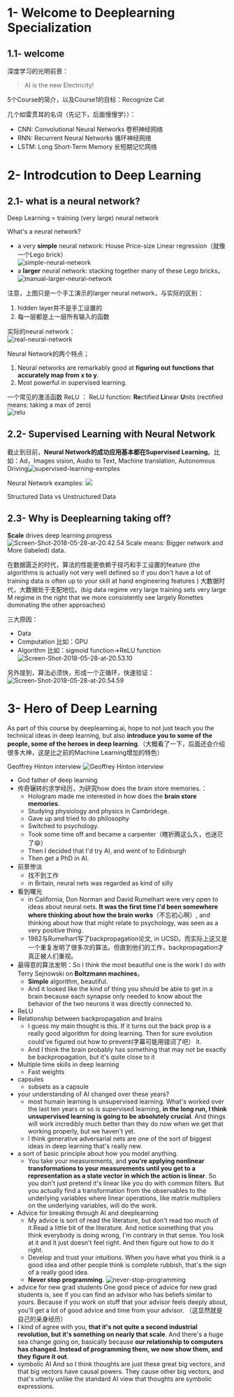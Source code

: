 


# 1- Welcome to Deeplearning Specialization

## 1.1- welcome

深度学习的光明前景：

> AI is the new Electricity!

5个Course的简介，以及Course1的目标：Recognize Cat

几个如雷贯耳的名词（先记下，后面慢慢学））：
* CNN: Convolutional Neural Networks 卷积神经网络
* RNN: Recurrent Neural Networks 循环神经网络
* LSTM: Long Short-Term Memory 长短期记忆网络

# 2- Introdcution to Deep Learning
## 2.1- what is a neural network?

Deep Learning = training (very large) neural network

What's a neural network?
* a very **simple** neural network: House Price-size Linear regression（就像一个Lego brick）  
![simple-neural-network](/content/images/2018/05/simple-neural-network.png)
* a **larger** neural network: stacking together many of these Lego bricks。  
![manual-larger-neural-network](/content/images/2018/05/manual-larger-neural-network.png)

注意，上图只是一个手工演示的larger neural network，与实际的区别：
1. hidden layer并不是手工设置的
2. 每一层都是上一层所有输入的函数

实际的neural network：  
![real-neural-network](/content/images/2018/05/real-neural-network.png)

Neural Network的两个特点；
1. Neural networks are remarkably good at **figuring out functions that accurately map from x to y**. 
2. Most powerful in supervised learning.

一个常见的激活函数 ReLU ：
ReLU function: **Re**ctified **Li**near **U**nits (rectified means: taking a max of zero)  
![relu](/content/images/2018/05/relu.png)

## 2.2- Supervised Learning with Neural Network        

截止到目前，**Neural Network的成功应用基本都在Supervised Learning**。比如：Ad，Images vision, Audio to Text, Machine translation, Autonomous Driving![supervised-learning-exmples](/content/images/2018/05/supervised-learning-exmples.png)


Neural Network examples:
![](/content/images/2018/07/NeuralNetworkExamples.jpg)

Structured Data vs Unstructured Data

## 2.3- Why is Deeplearning taking off? 

**Scale** drives deep learning progress
![Screen-Shot-2018-05-28-at-20.42.54](/content/images/2018/05/Screen-Shot-2018-05-28-at-20.42.54.jpg)
Scale means: Bigger network and More (labeled) data.

在数据匮乏的时代，算法的性能更依赖于技巧和手工设置的feature (the algorithms is actually not very well defined so if you don't have a lot of training data is often up to your skill at hand engineering features )
大数据时代，大数据处于支配地位。(big data regime very large training sets very large M regime in the right that we more consistently see largely Ronettes dominating the other approaches)

三大原因：
* Data
* Computation
比如：GPU
* Algorithm
比如：sigmoid function→ReLU function  
![Screen-Shot-2018-05-28-at-20.53.10](/content/images/2018/05/Screen-Shot-2018-05-28-at-20.53.10.jpg)

另外提到，算法必须快，形成一个正循环，快速验证：  
![Screen-Shot-2018-05-28-at-20.54.59](/content/images/2018/05/Screen-Shot-2018-05-28-at-20.54.59.jpg)


# 3- Hero of Deep Learning
As part of this course by deeplearning.ai, hope to not just teach you the technical ideas in deep learning, but also **introduce you to some of the people, some of the heroes in deep learning**.（大概看了一下，后面还会介绍很多大神，这是比之前的Machine Learning增加的特色）

Geoffrey Hinton interview
![Geoffrey Hinton interview](/content/images/2018/05/Screen-Shot-2018-05-28-at-20.59.23.jpg)

* God father of deep learning
* 传奇辗转的求学经历，为研究how does the brain store memories.：
    * Hologram made me interested in how does the **brain store memories**. 
    * Studying physiology and physics in Cambridege. 
    * Gave up and tried to do philosophy
    * Switched to psychology. 
    * Took some time off and became a carpenter（瞎折腾这么久，也迷茫了😄）
    * Then I decided that I'd try AI, and went of to Edinburgh
    * Then get a PhD in AI.
* 前景惨淡
    * 找不到工作
    * in Britain, neural nets was regarded as kind of silly
* 看到曙光
    * in California, Don Norman and David Rumelhart were very open to ideas about neural nets. **It was the first time I'd been somewhere where thinking about how the brain works**（不忘初心啊）, and thinking about how that might relate to psychology, was seen as a very positive thing. 
    * 1982与Rumelhart写了backpropagation论文, in UCSD。而实际上这又是一个重复发明了很多次的算法。但直到他们的工作，backpropagation才真正被人们重视。
* 最得意的算法发明：So I think the most beautiful one is the work I do with Terry Sejnowski on **Boltzmann machines**。
    *  **Simple** algorithm, beautiful.
    *  And it looked like the kind of thing you should be able to get in a brain because each synapse only needed to know about the behavior of the two neurons it was directly connected to. 
*  ReLU
*  Relationship between backpropagation and brains
    *  I guess my main thought is this. If it turns out the back prop is a really good algorithm for doing learning. Then for sure evolution could've figured out how to prevent(字幕可能用错词了吧） it. 
    *  And I think the brain probably has something that may not be exactly be backpropagation, but it's quite close to it
* Multiple time skills in deep learning
    * Fast weights
* capsules
    * subsets as a capsule
* your understanding of AI changed over these years? 
    * most humain learning is unsupervised learning. What's worked over the last ten years or so is supervised learning, **in the long run, I think unsupervised learning is going to be absolutely crucial**.  And things will work incredibly much better than they do now when we get that working properly, but we haven't yet. 
    * I think generative adversarial nets are one of the sort of biggest ideas in deep learning that's really new. 
* a sort of basic principle about how you model anything. 
    * You take your measurements, and **you're applying nonlinear transformations to your measurements until you get to a representation as a state vector in which the action is linear**. So you don't just pretend it's linear like you do with common filters. But you actually find a transformation from the observables to the underlying variables where linear operations, like matrix multipliers on the underlying variables, will do the work. 
* Advice for breaking through AI and deeplearning
    * My advice is sort of read the literature, but don't read too much of it.Read a little bit of the literature. And notice something that you think everybody is doing wrong, I'm contrary in that sense. You look at it and it just doesn't feel right. And then figure out how to do it right. 
    * Develop and trust your intuitions. When you have what you think is a good idea and other people think is complete rubbish, that's the sign of a really good idea. 
    * **Never stop programming**.
    ![never-stop-programming](/content/images/2018/05/never-stop-programming.jpg)
* advice for new grad students
One good piece of advice for new grad students is, see if you can find an advisor who has beliefs similar to yours. Because if you work on stuff that your advisor feels deeply about, you'll get a lot of good advice and time from your advisor. （这显然就是自己的亲身经历）
*  I kind of agree with you, **that it's not quite a second industrial revolution, but it's something on nearly that scale**. And there's a huge sea change going on, basically because **our relationship to computers has changed. Instead of programming them, we now show them, and they figure it out**.
*  symbolic AI
And so I think thoughts are just these great big vectors, and that big vectors have causal powers. They cause other big vectors, and that's utterly unlike the standard AI view that thoughts are symbolic expressions.  
